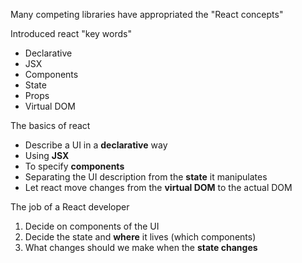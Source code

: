 
Many competing libraries have appropriated the "React concepts"

Introduced react "key words"
- Declarative
- JSX
- Components
- State
- Props
- Virtual DOM

The basics of react
- Describe a UI in a **declarative** way
- Using **JSX** 
- To specify **components**
- Separating the UI description from the **state** it manipulates
- Let react move changes from the **virtual DOM** to the actual DOM

The job of a React developer
1. Decide on components of the UI
2. Decide the state and **where** it lives (which components)
3. What changes should we make when the **state changes**

